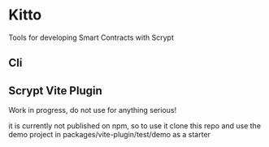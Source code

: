 # Kitto

Tools for developing Smart Contracts with Scrypt

## Cli




## Scrypt Vite Plugin

Work in progress, do not use for anything serious!

it is currently not published on npm, so to use it clone this repo and use the demo project in packages/vite-plugin/test/demo as a starter

